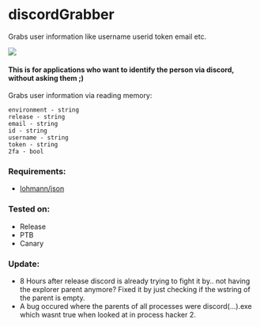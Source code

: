 # discordGrabber
Grabs user information like username userid token email etc. 

<img src="https://jelbrek.icu/kb3x691m.png">

#### This is for applications who want to identify the person via discord, without asking them ;)

Grabs user information via reading memory:
```
environment - string
release - string
email - string
id - string
username - string
token - string
2fa - bool
```
### Requirements:
- [lohmann/json](https://github.com/nlohmann/json)

### Tested on:
- Release
- PTB 
- Canary
### Update:
- 8 Hours after release discord is already trying to fight it by.. not having the explorer parent anymore?
  Fixed it by just checking if the wstring of the parent is empty.
- A bug occured where the parents of all processes were discord(...).exe 
  which wasnt true when looked at in process hacker 2.
